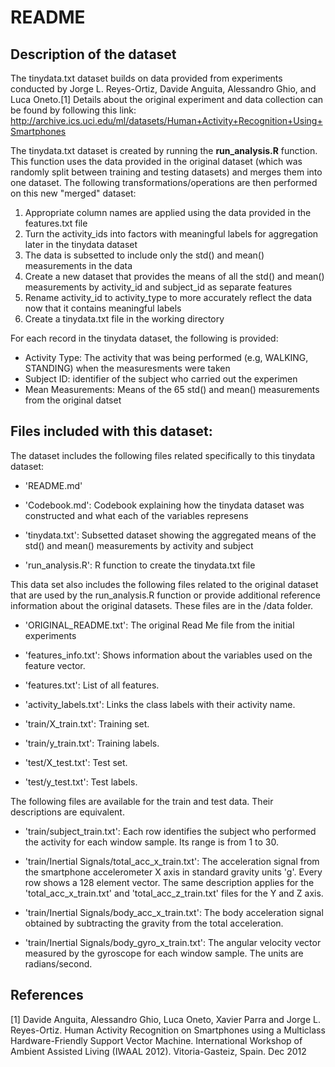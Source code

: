 # README

## Description of the dataset
The tinydata.txt dataset builds on data provided from experiments conducted by Jorge L. Reyes-Ortiz, Davide Anguita, Alessandro Ghio, and Luca Oneto.[1] Details about the original experiment and data collection can be found by following this link: http://archive.ics.uci.edu/ml/datasets/Human+Activity+Recognition+Using+Smartphones

The tinydata.txt dataset is created by running the **run_analysis.R** function. This function uses the data provided in the original dataset (which was randomly split between training and testing datasets) and merges them into one dataset. The following transformations/operations are then performed on this new "merged" dataset:

1. Appropriate column names are applied using the data provided in the features.txt file
2. Turn the activity_ids into factors with meaningful labels for aggregation later in the tinydata dataset
3. The data is subsetted to include only the std() and mean() measurements in the data
4. Create a new dataset that provides the means of all the std() and mean() measurements by activity\_id and subject_id as separate
    features
5. Rename activity\_id to activity_type to more accurately reflect the data now that it contains meaningful labels
6. Create a tinydata.txt file in the working directory

For each record in the tinydata dataset, the following is provided:

- Activity Type: The activity that was being performed (e.g, WALKING, STANDING) when the measuresments were taken
- Subject ID: identifier of the subject who carried out the experimen
- Mean Measurements: Means of the 65 std() and mean() measurements from the original datset

## Files included with this dataset:

The dataset includes the following files related specifically to this tinydata dataset:

- 'README.md'

- 'Codebook.md': Codebook explaining how the tinydata dataset was constructed and what each of the variables represens

- 'tinydata.txt': Subsetted dataset showing the aggregated means of the std() and mean() measurements by activity and subject

- 'run_analysis.R': R function to create the tinydata.txt file

This data set also includes the following files related to the original dataset that are used by the run_analysis.R function or provide additional reference information about the original datasets. These files are in the /data folder.

- 'ORIGINAL_README.txt': The original Read Me file from the initial experiments

- 'features_info.txt': Shows information about the variables used on the feature vector.

- 'features.txt': List of all features.

- 'activity_labels.txt': Links the class labels with their activity name.

- 'train/X_train.txt': Training set.

- 'train/y_train.txt': Training labels.

- 'test/X_test.txt': Test set.

- 'test/y_test.txt': Test labels.

The following files are available for the train and test data. Their descriptions are equivalent. 

- 'train/subject_train.txt': Each row identifies the subject who performed the activity for each window sample. Its range is from 1 to 30. 

- 'train/Inertial Signals/total\_acc_x_train.txt': The acceleration signal from the smartphone accelerometer X axis in standard gravity units 'g'. Every row shows a 128 element vector. The same description applies for the 'total\_acc_x_train.txt' and 'total\_acc_z_train.txt' files for the Y and Z axis. 

- 'train/Inertial Signals/body\_acc_x_train.txt': The body acceleration signal obtained by subtracting the gravity from the total acceleration. 

- 'train/Inertial Signals/body\_gyro_x_train.txt': The angular velocity vector measured by the gyroscope for each window sample. The units are radians/second. 

## References

[1] Davide Anguita, Alessandro Ghio, Luca Oneto, Xavier Parra and Jorge L. Reyes-Ortiz. Human Activity Recognition on Smartphones using a Multiclass Hardware-Friendly Support Vector Machine. International Workshop of Ambient Assisted Living (IWAAL 2012). Vitoria-Gasteiz, Spain. Dec 2012